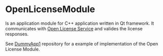 # OpenLicenseModule

Is an application module for C++ application written in Qt framework. It communicates with [Open License Service](https://github.com/xnavrat4/OpenLicenseService) and valides the license responses. 

See [DummyApp1](https://github.com/xnavrat4/DummyApp1) repository for a example of implementation of the Open License Module.
